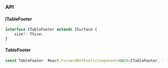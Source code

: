 

### API

#### ITableFooter

```ts
interface ITableFooter extends ISurface {
    size?: TSize;
}
```

#### TableFooter

```ts
const TableFooter: React.ForwardRefExoticComponent<Omit<ITableFooter, "ref"> & React.RefAttributes<unknown>>;
```

